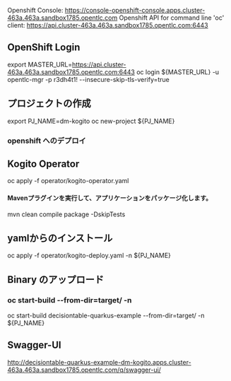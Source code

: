 Openshift Console: https://console-openshift-console.apps.cluster-463a.463a.sandbox1785.opentlc.com
Openshift API for command line 'oc' client: https://api.cluster-463a.463a.sandbox1785.opentlc.com:6443

## OpenShift Login
export MASTER_URL=https://api.cluster-463a.463a.sandbox1785.opentlc.com:6443
oc login ${MASTER_URL} -u opentlc-mgr -p r3dh4t1! --insecure-skip-tls-verify=true

## プロジェクトの作成
export PJ_NAME=dm-kogito
oc new-project ${PJ_NAME}

### openshift へのデプロイ

## Kogito Operator
oc apply -f operator/kogito-operator.yaml

#### Mavenプラグインを実行して、アプリケーションをパッケージ化します。
mvn clean compile package -DskipTests

## yamlからのインストール
oc apply -f operator/kogito-deploy.yaml -n ${PJ_NAME}

## Binary のアップロード
### oc start-build <Application name> --from-dir=target/ -n <namespace>
oc start-build decisiontable-quarkus-example --from-dir=target/ -n ${PJ_NAME}


## Swagger-UI
http://decisiontable-quarkus-example-dm-kogito.apps.cluster-463a.463a.sandbox1785.opentlc.com/q/swagger-ui/


